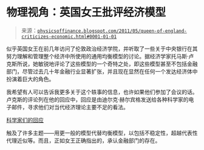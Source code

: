 <!--yml

分类：未分类

日期：2024-05-18 07:09:02

-->

# 物理视角：英国女王批评经济模型

> 来源：[`physicsoffinance.blogspot.com/2011/05/queen-of-england-criticizes-economic.html#0001-01-01`](http://physicsoffinance.blogspot.com/2011/05/queen-of-england-criticizes-economic.html#0001-01-01)

似乎英国女王在前几年访问了伦敦政治经济学院，并听取了一些关于中央银行在其努力理解和管理整个经济中所使用的通用均衡模型的讨论。据经济学家托马斯·卢克斯所说，她敏锐地评论了这些模型的一个奇特之处，即这些模型甚至不包括金融部门，尽管过去几十年金融行业显著扩张，并且现在显然在任何一个发达经济体中扮演着巨大的角色。

我希望有人可以告诉我更多关于这个轶事的信息，也许如果他们参加了会议的话。卢克斯的评论列在他的回应中，回应是由迪尔克·赫尔宾格发送给各种科学家的电子邮件，寻求他们对当代经济理论主要不足的看法。

[科学家们的回应](http://www.unifr.ch/econophysics/editorial/show/id/52)

触及了许多主题——用更一般的模型代替均衡模型，以包括不稳定性，超越代表性代理近似等。而且，正如女王正确指出的，承认金融部门的存在。
